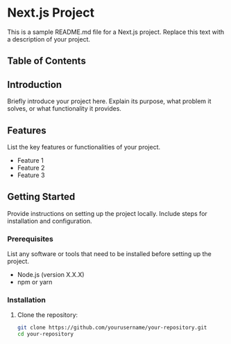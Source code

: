 # Next.js Project

This is a sample README.md file for a Next.js project. Replace this text with a description of your project.

## Table of Contents

## Introduction

Briefly introduce your project here. Explain its purpose, what problem it solves, or what functionality it provides.

## Features

List the key features or functionalities of your project.

- Feature 1
- Feature 2
- Feature 3

## Getting Started

Provide instructions on setting up the project locally. Include steps for installation and configuration.

### Prerequisites

List any software or tools that need to be installed before setting up the project.

- Node.js (version X.X.X)
- npm or yarn

### Installation

1. Clone the repository:
   ```sh
   git clone https://github.com/yourusername/your-repository.git
   cd your-repository
